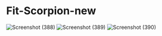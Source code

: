 # Fit-Scorpion-new
![Screenshot (388)](https://user-images.githubusercontent.com/68877780/204724667-ff291403-e052-4606-b82b-5f2b14dd7cf7.png)
![Screenshot (389)](https://user-images.githubusercontent.com/68877780/204724747-7e887f09-44e4-4616-9dae-fb76436bf6e5.png)
![Screenshot (390)](https://user-images.githubusercontent.com/68877780/204724868-8ac8b6e0-98b6-4589-b138-19ab22d614da.png)


